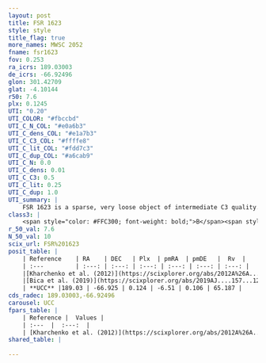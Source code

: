 ```yaml
---
layout: post
title: FSR 1623
style: style
title_flag: true
more_names: MWSC 2052
fname: fsr1623
fov: 0.253
ra_icrs: 189.03003
de_icrs: -66.92496
glon: 301.42709
glat: -4.10144
r50: 7.6
plx: 0.1245
UTI: "0.20"
UTI_COLOR: "#fbccbd"
UTI_C_N_COL: "#e0a6b3"
UTI_C_dens_COL: "#e1a7b3"
UTI_C_C3_COL: "#ffffe8"
UTI_C_lit_COL: "#fdd7c3"
UTI_C_dup_COL: "#a6cab9"
UTI_C_N: 0.0
UTI_C_dens: 0.01
UTI_C_C3: 0.5
UTI_C_lit: 0.25
UTI_C_dup: 1.0
UTI_summary: |
    FSR 1623 is a sparse, very loose object of intermediate C3 quality. It is poorly studied in the literature, with no articles listed in the last 6 years.<br><br><span style="color: #99180f; font-weight: bold;">Warning: </span>contains less than 25 stars with <i>P>0.5</i> estimated.
class3: |
    <span style="color: #FFC300; font-weight: bold;">B</span><span style="color: #FFC300; font-weight: bold;">B</span>
r_50_val: 7.6
N_50_val: 10
scix_url: FSR%201623
posit_table: |
    | Reference    | RA    | DEC   | Plx  | pmRA  | pmDE   |  Rv  |
    | :---         | :---: | :---: | :---: | :---: | :---: | :---: |
    |[Kharchenko et al. (2012)](https://scixplorer.org/abs/2012A%26A...543A.156K) | 189.033 | -66.942 | -- | -3.72 | -3.94 | -- |
    |[Bica et al. (2019)](https://scixplorer.org/abs/2019AJ....157...12B) | 189.033 | -66.937 | -- | -- | -- | -- |
    | **UCC** |189.03 | -66.925 | 0.124 | -6.51 | 0.106 | 65.187 | 
cds_radec: 189.03003,-66.92496
carousel: UCC
fpars_table: |
    | Reference |  Values |
    | :---  |  :---:  |
    | [Kharchenko et al. (2012)](https://scixplorer.org/abs/2012A%26A...543A.156K) | `e_bv=0.625, distance=6915, log_age=8.9` |
shared_table: |
    
---
```

